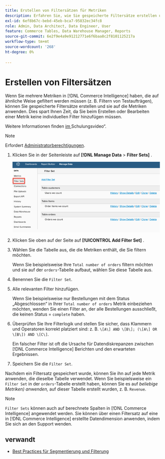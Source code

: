 ```yaml
---
title: Erstellen von Filtersätzen für Metriken
description: Erfahren Sie, wie Sie gespeicherte Filtersätze erstellen und auf die Metriken anwenden.
exl-id: 6ef8b67c-bebd-45eb-bca7-95832ec34fc8
role: Admin, Data Architect, Data Engineer, User
feature: Commerce Tables, Data Warehouse Manager, Reports
source-git-commit: 6e2f9e4a9e91212771e6f6baa8c2f8101125217a
workflow-type: tm+mt
source-wordcount: '268'
ht-degree: 0%

---
```


# Erstellen von Filtersätzen

Wenn Sie mehrere Metriken in [!DNL Commerce Intelligence] haben, die auf ähnliche Weise gefiltert werden müssen (z. B. Filtern von Testaufträgen), können Sie gespeicherte Filtersätze erstellen und sie auf die Metriken anwenden. Dies spart Ihnen Zeit, da Sie beim Erstellen oder Bearbeiten einer Metrik keine individuellen Filter hinzufügen müssen.

Weitere Informationen finden [ im ](https://experienceleague.adobe.com/docs/commerce-knowledge-base/kb/how-to/mbi-training-video-filter-sets.html)Schulungsvideo“.

>[!NOTE]
>
>Erfordert [Administratorberechtigungen](../../administrator/user-management/user-management.md).

1. Klicken Sie in der Seitenleiste auf **[!DNL Manage Data** > **Filter Sets]** .

   ![](../../assets/create-filter-sets.png)

1. Klicken Sie oben auf der Seite auf **[!UICONTROL Add Filter Set]** .

1. Wählen Sie die Tabelle aus, die die Metriken enthält, die Sie filtern möchten.

   Wenn Sie beispielsweise Ihre `Total number of orders` filtern möchten und sie auf der `orders`-Tabelle aufbaut, wählen Sie diese Tabelle aus.

1. Benennen Sie die `Filter Set`.

1. Alle relevanten Filter hinzufügen.

   Wenn Sie beispielsweise nur Bestellungen mit dem Status „Abgeschlossen“ in Ihrer `Total number of orders` Metrik einbeziehen möchten, wenden Sie einen Filter an, der alle Bestellungen ausschließt, die keinen Status = `complete` haben.

1. Überprüfen Sie Ihre Filterlogik und stellen Sie sicher, dass Klammern und Operatoren korrekt platziert sind: z. B. `\[A\] AND \[B\]; (\[A\] OR \[B\]) AND \[C\]`.

   Ein falscher Filter ist oft die Ursache für Datendiskrepanzen zwischen [!DNL Commerce Intelligence] Berichten und den erwarteten Ergebnissen.

1. Speichern Sie die `Filter Set`.

Nachdem ein Filtersatz gespeichert wurde, können Sie ihn auf jede Metrik anwenden, die dieselbe Tabelle verwendet. Wenn Sie beispielsweise ein `Filter Set` in der `orders`-Tabelle erstellt haben, können Sie es auf *beliebige Metriken) anwenden,* auf dieser Tabelle erstellt wurden, z. B. `Revenue`.

>[!NOTE]
>
>`Filter Sets` können auch auf berechnete Spalten in [!DNL Commerce Intelligence] angewendet werden. Sie können über einen Filtersatz auf eine in [!DNL Commerce Intelligence] erstellte Datendimension anwenden, indem Sie sich an den Support wenden.

## verwandt

* [Best Practices für Segmentierung und Filterung](../../best-practices/segment-filter.md)
